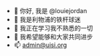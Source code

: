 - 👋 你好, 我是 @louiejordan
- 👀 我是利物浦的铁杆球迷
- 🌱 我正在学习我不熟悉的一切
- 💞️ 我希望能够和大家共同进步
- 📫 admin@uisi.org

<!---
louiejordan/louiejordan is a ✨ special ✨ repository because its `README.md` (this file) appears on your GitHub profile.
You can click the Preview link to take a look at your changes.
--->
